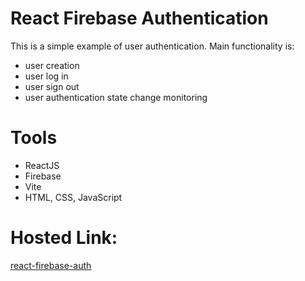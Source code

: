 # React Firebase Authentication

This is a simple example of user authentication. Main functionality is:
- user creation
- user log in
- user sign out
- user authentication state change monitoring

# Tools
- ReactJS
- Firebase
- Vite
- HTML, CSS, JavaScript


# Hosted Link:
[react-firebase-auth](https://react-firebase-authen.netlify.app/)